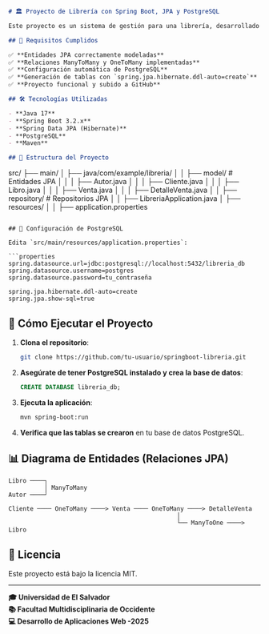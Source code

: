 ```markdown
# 🏛️ Proyecto de Librería con Spring Boot, JPA y PostgreSQL

Este proyecto es un sistema de gestión para una librería, desarrollado como parte del examen corto #2 de la asignatura **Desarrollo de Aplicaciones Web** en la Universidad de El Salvador. Implementa un modelo de negocio completo usando Spring Boot, Spring Data JPA y PostgreSQL.

## 📌 Requisitos Cumplidos

✅ **Entidades JPA correctamente modeladas**  
✅ **Relaciones ManyToMany y OneToMany implementadas**  
✅ **Configuración automática de PostgreSQL**  
✅ **Generación de tablas con `spring.jpa.hibernate.ddl-auto=create`**  
✅ **Proyecto funcional y subido a GitHub**  

## 🛠️ Tecnologías Utilizadas

- **Java 17**
- **Spring Boot 3.2.x**
- **Spring Data JPA (Hibernate)**
- **PostgreSQL**
- **Maven**

## 📂 Estructura del Proyecto

```
src/
├── main/
│   ├── java/com/example/libreria/
│   │   ├── model/          # Entidades JPA
│   │   │   ├── Autor.java
│   │   │   ├── Cliente.java
│   │   │   ├── Libro.java
│   │   │   ├── Venta.java
│   │   │   ├── DetalleVenta.java
│   │   ├── repository/     # Repositorios JPA
│   │   ├── LibreriaApplication.java
│   ├── resources/
│   │   ├── application.properties
```

## 🔌 Configuración de PostgreSQL

Edita `src/main/resources/application.properties`:

```properties
spring.datasource.url=jdbc:postgresql://localhost:5432/libreria_db
spring.datasource.username=postgres
spring.datasource.password=tu_contraseña

spring.jpa.hibernate.ddl-auto=create
spring.jpa.show-sql=true
```

## 🚀 Cómo Ejecutar el Proyecto

1. **Clona el repositorio**:
   ```bash
   git clone https://github.com/tu-usuario/springboot-libreria.git
   ```

2. **Asegúrate de tener PostgreSQL instalado y crea la base de datos**:
   ```sql
   CREATE DATABASE libreria_db;
   ```

3. **Ejecuta la aplicación**:
   ```bash
   mvn spring-boot:run
   ```

4. **Verifica que las tablas se crearon** en tu base de datos PostgreSQL.

## 📊 Diagrama de Entidades (Relaciones JPA)

```
Libro ────┐
          │ ManyToMany
Autor ────┘

Cliente ──── OneToMany ────> Venta ──── OneToMany ────> DetalleVenta
                                               │
                                               └── ManyToOne ────> Libro
```

## 📝 Licencia

Este proyecto está bajo la licencia MIT. 

---

**🎓 Universidad de El Salvador**  
**📚 Facultad Multidisciplinaria de Occidente**  
**💻 Desarrollo de Aplicaciones Web -2025**
```

